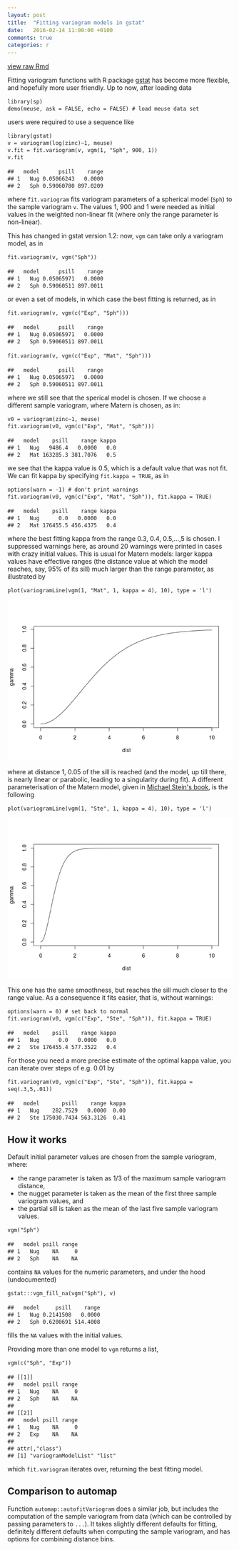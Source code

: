 ```yaml
---
layout: post
title:  "Fitting variogram models in gstat"
date:   2016-02-14 11:00:00 +0100
comments: true
categories: r
---
```


[view raw
Rmd](https://raw.githubusercontent.com/edzer/r-spatial/gh-pages/_rmd/2016-02-14-gstat-variogram-fitting.Rmd)

Fitting variogram functions with R package
[gstat](https://cran.r-project.org/package=gstat) has become more
flexible, and hopefully more user friendly. Up to now, after loading
data

    library(sp)
    demo(meuse, ask = FALSE, echo = FALSE) # load meuse data set

users were required to use a sequence like

    library(gstat)
    v = variogram(log(zinc)~1, meuse)
    v.fit = fit.variogram(v, vgm(1, "Sph", 900, 1))
    v.fit

    ##   model      psill    range
    ## 1   Nug 0.05066243   0.0000
    ## 2   Sph 0.59060780 897.0209

where `fit.variogram` fits variogram parameters of a spherical model
(`Sph`) to the sample variogram `v`. The values 1, 900 and 1 were needed
as initial values in the weighted non-linear fit (where only the range
parameter is non-linear).

This has changed in gstat version 1.2: now, `vgm` can take only a
variogram model, as in

    fit.variogram(v, vgm("Sph"))

    ##   model      psill    range
    ## 1   Nug 0.05065971   0.0000
    ## 2   Sph 0.59060511 897.0011

or even a set of models, in which case the best fitting is returned, as
in

    fit.variogram(v, vgm(c("Exp", "Sph")))

    ##   model      psill    range
    ## 1   Nug 0.05065971   0.0000
    ## 2   Sph 0.59060511 897.0011

    fit.variogram(v, vgm(c("Exp", "Mat", "Sph")))

    ##   model      psill    range
    ## 1   Nug 0.05065971   0.0000
    ## 2   Sph 0.59060511 897.0011

where we still see that the sperical model is chosen. If we choose a
different sample variogram, where Matern is chosen, as in:

    v0 = variogram(zinc~1, meuse)
    fit.variogram(v0, vgm(c("Exp", "Mat", "Sph")))

    ##   model    psill    range kappa
    ## 1   Nug   9486.4   0.0000   0.0
    ## 2   Mat 163285.3 381.7076   0.5

we see that the kappa value is 0.5, which is a default value that was
not fit. We can fit kappa by specifying `fit.kappa = TRUE`, as in

    options(warn = -1) # don't print warnings
    fit.variogram(v0, vgm(c("Exp", "Mat", "Sph")), fit.kappa = TRUE)

    ##   model    psill    range kappa
    ## 1   Nug      0.0   0.0000   0.0
    ## 2   Mat 176455.5 456.4375   0.4

where the best fitting kappa from the range 0.3, 0.4, 0.5,...,5 is
chosen. I suppressed warnings here, as around 20 warnings were printed
in cases with crazy initial values. This is usual for Matern models:
larger kappa values have effective ranges (the distance value at which
the model reaches, say, 95% of its sill) much larger than the range
parameter, as illustrated by

    plot(variogramLine(vgm(1, "Mat", 1, kappa = 4), 10), type = 'l')

![](/images/vgm1-1.png)

where at distance 1, 0.05 of the sill is reached (and the model, up till
there, is nearly linear or parabolic, leading to a singularity during
fit). A different parameterisation of the Matern model, given in
[Michael Stein's book](https://www.springer.com/gp/book/9780387986296),
is the following

    plot(variogramLine(vgm(1, "Ste", 1, kappa = 4), 10), type = 'l')

![](/images/vgm2-1.png)

This one has the same smoothness, but reaches the sill much closer to
the range value. As a consequence it fits easier, that is, without
warnings:

    options(warn = 0) # set back to normal
    fit.variogram(v0, vgm(c("Exp", "Ste", "Sph")), fit.kappa = TRUE)

    ##   model    psill    range kappa
    ## 1   Nug      0.0   0.0000   0.0
    ## 2   Ste 176455.4 577.3522   0.4

For those you need a more precise estimate of the optimal kappa value,
you can iterate over steps of e.g. 0.01 by

    fit.variogram(v0, vgm(c("Exp", "Ste", "Sph")), fit.kappa = seq(.3,5,.01))

    ##   model       psill    range kappa
    ## 1   Nug    282.7529   0.0000  0.00
    ## 2   Ste 175030.7434 563.3126  0.41

How it works
------------

Default initial parameter values are chosen from the sample variogram,
where:

-   the range parameter is taken as 1/3 of the maximum sample variogram
    distance,
-   the nugget parameter is taken as the mean of the first three sample
    variogram values, and
-   the partial sill is taken as the mean of the last five sample
    variogram values.

<!-- -->

    vgm("Sph")

    ##   model psill range
    ## 1   Nug    NA     0
    ## 2   Sph    NA    NA

contains `NA` values for the numeric parameters, and under the hood
(undocumented)

    gstat:::vgm_fill_na(vgm("Sph"), v)

    ##   model     psill    range
    ## 1   Nug 0.2141508   0.0000
    ## 2   Sph 0.6200691 514.4008

fills the `NA` values with the initial values.

Providing more than one model to `vgm` returns a list,

    vgm(c("Sph", "Exp"))

    ## [[1]]
    ##   model psill range
    ## 1   Nug    NA     0
    ## 2   Sph    NA    NA
    ## 
    ## [[2]]
    ##   model psill range
    ## 1   Nug    NA     0
    ## 2   Exp    NA    NA
    ## 
    ## attr(,"class")
    ## [1] "variogramModelList" "list"

which `fit.variogram` iterates over, returning the best fitting model.

Comparison to automap
---------------------

Function `automap::autofitVariogram` does a similar job, but includes
the computation of the sample variogram from data (which can be
controlled by passing parameters to `...`). It takes slightly different
defaults for fitting, definitely different defaults when computing the
sample variogram, and has options for combining distance bins.
